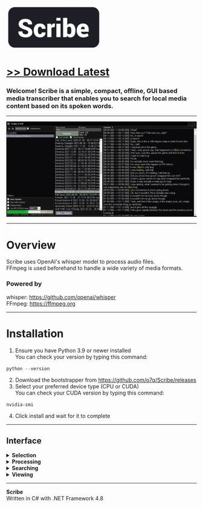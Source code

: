 <img src="assets/images/banner.png" width="50%">

<!-- ![Total Downloads](https://img.shields.io/github/downloads/o7q/MediaDownloader/total?logo=github&label=Total%20Downloads&color=%232fd653)
![Code Quality](https://img.shields.io/codefactor/grade/github/o7q/MediaDownloader/main?logo=github&label=Code%20Quality&color=%2315bf87)
![Code Size](https://img.shields.io/github/languages/code-size/o7q/MediaDownloader?logo=github&label=Code%20Size&color=%23b65cff) -->

# [<b>>> Download Latest</b>](https://github.com/o7q/Scribe/releases/download/v1.0.0.0/Scribe.exe)
### Welcome! Scribe is a simple, compact, offline, GUI based media transcriber that enables you to search for local media content based on its spoken words.

---

<img src="assets/images/program.png">

---

# Overview
Scribe uses OpenAI's whisper model to process audio files.\
FFmpeg is used beforehand to handle a wide variety of media formats.

### **Powered by**
whisper: https://github.com/openai/whisper \
FFmpeg: https://ffmpeg.org

---

# Installation

1. Ensure you have Python 3.9 or newer installed \
You can check your version by typing this command:
```powershell
python --version
```
2. Download the bootstrapper from https://github.com/o7q/Scribe/releases
3. Select your preferred device type (CPU or CUDA) \
You can check your CUDA version by typing this command:
```
nvidia-smi
```
4. Click install and wait for it to complete

---

## **Interface**

<details>
<summary><b>Selection</b></summary>

- **Add Folder Button** Adds a watch folder to scan from
- **Remove Folder Button** Removes the selected watch folder
- **Media Formats Textbox** Media formats to scan for (separate with a comma)
- **Subdirectories Checkbox** Enable the searching of subdirectories

</details>

<details>
<summary><b>Processing</b></summary>

- **Auto Update Checkbox** Enable the automatic processing of watch folders
- **Update Button** Manually process media
- **Start With Windows Button** Makes the program start with your computer
- **Display Output Checkbox** Display a console while processing
- **Pause Checkbox** Insert a pause command
- **Use GPU Checkbox** Enable the usage of supported NVIDIA CUDA GPUs
- **Model Listbox** The model for the whisper speech-to-text algorithm (default is: **small**)
- **Abort Button** Cancels the process
- **Clean Button** Cleans storage files that no longer have the corresponding media file tied to it, it also cleans temporary files

</details>

<details>
<summary><b>Searching</b></summary>

- **Phrase Search Textbox** The phrase to search for
- **File Search Textbox** The specific file to search for (leave blank to show all files that contain the phrase)
- **Search Button** Searches with the specified settings
- **Auto Update Checkbox** Automatically updates the search without having to click the **Search Button**
- **Case Sensitive Checkbox** Enable case sensitivity
- **Open File Button** Opens the selected file
- **Browse File Button** Browses to the selected file in Windows Explorer

</details>

<details>
<summary><b>Viewing</b></summary>

- **View Panel** This will display all of the written text as well as their timestamps of the selection media, it will highlight every occurrence of the searched phrase

</details>

---

**Scribe** \
Written in C# with .NET Framework 4.8